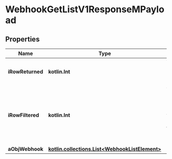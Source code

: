 
# WebhookGetListV1ResponseMPayload

## Properties
Name | Type | Description | Notes
------------ | ------------- | ------------- | -------------
**iRowReturned** | **kotlin.Int** | The number of rows returned | 
**iRowFiltered** | **kotlin.Int** | The number of rows matching your filters (if any) or the total number of rows | 
**aObjWebhook** | [**kotlin.collections.List&lt;WebhookListElement&gt;**](WebhookListElement.md) |  | 



